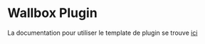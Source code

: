 # Wallbox Plugin

La documentation pour utiliser le template de plugin se trouve [ici](https://doc.jeedom.com/fr_FR/dev/)
